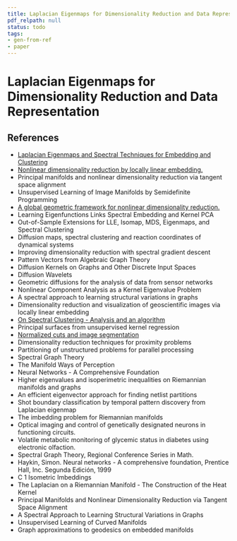 ```yaml
---
title: Laplacian Eigenmaps for Dimensionality Reduction and Data Representation
pdf_relpath: null
status: todo
tags:
- gen-from-ref
- paper
---
```


# Laplacian Eigenmaps for Dimensionality Reduction and Data Representation

## References

- [Laplacian Eigenmaps and Spectral Techniques for Embedding and Clustering](./laplacian-eigenmaps-and-spectral-techniques-for-embedding-and-clustering.md)
- [Nonlinear dimensionality reduction by locally linear embedding.](./nonlinear-dimensionality-reduction-by-locally-linear-embedding.md)
- Principal manifolds and nonlinear dimensionality reduction via tangent space alignment
- Unsupervised Learning of Image Manifolds by Semidefinite Programming
- [A global geometric framework for nonlinear dimensionality reduction.](./a-global-geometric-framework-for-nonlinear-dimensionality-reduction.md)
- Learning Eigenfunctions Links Spectral Embedding and Kernel PCA
- Out-of-Sample Extensions for LLE, Isomap, MDS, Eigenmaps, and Spectral Clustering
- Diffusion maps, spectral clustering and reaction coordinates of dynamical systems
- Improving dimensionality reduction with spectral gradient descent
- Pattern Vectors from Algebraic Graph Theory
- Diffusion Kernels on Graphs and Other Discrete Input Spaces
- Diffusion Wavelets
- Geometric diffusions for the analysis of data from sensor networks
- Nonlinear Component Analysis as a Kernel Eigenvalue Problem
- A spectral approach to learning structural variations in graphs
- Dimensionality reduction and visualization of geoscientific images via locally linear embedding
- [On Spectral Clustering - Analysis and an algorithm](./on-spectral-clustering-analysis-and-an-algorithm.md)
- Principal surfaces from unsupervised kernel regression
- [Normalized cuts and image segmentation](./normalized-cuts-and-image-segmentation.md)
- Dimensionality reduction techniques for proximity problems
- Partitioning of unstructured problems for parallel processing
- Spectral Graph Theory
- The Manifold Ways of Perception
- Neural Networks - A Comprehensive Foundation
- Higher eigenvalues and isoperimetric inequalities on Riemannian manifolds and graphs
- An efficient eigenvector approach for finding netlist partitions
- Shot boundary classification by temporal pattern discovery from Laplacian eigenmap
- The imbedding problem for Riemannian manifolds
- Optical imaging and control of genetically designated neurons in functioning circuits.
- Volatile metabolic monitoring of glycemic status in diabetes using electronic olfaction.
- Spectral Graph Theory, Regional Conference Series in Math.
- Haykin, Simon. Neural networks - A comprehensive foundation, Prentice Hall, Inc. Segunda Edición, 1999
- C 1 Isometric Imbeddings
- The Laplacian on a Riemannian Manifold - The Construction of the Heat Kernel
- Principal Manifolds and Nonlinear Dimensionality Reduction via Tangent Space Alignment
- A Spectral Approach to Learning Structural Variations in Graphs
- Unsupervised Learning of Curved Manifolds
- Graph approximations to geodesics on embedded manifolds
